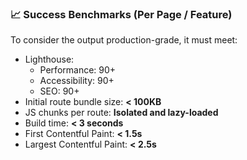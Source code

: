### 📈 Success Benchmarks (Per Page / Feature)

To consider the output production-grade, it must meet:

- Lighthouse:
    - Performance: 90+
    - Accessibility: 90+
    - SEO: 90+
- Initial route bundle size: **< 100KB**
- JS chunks per route: **Isolated and lazy-loaded**
- Build time: **< 3 seconds**
- First Contentful Paint: **< 1.5s**
- Largest Contentful Paint: **< 2.5s**
